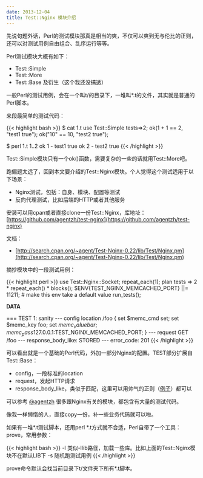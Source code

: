 ```yaml
---
date: 2013-12-04
title: Test::Nginx 模块介绍
---
```


先说句题外话，Perl的测试模块那真是相当的爽，不仅可以爽到无与伦比的正则，还可以对测试用例自由组合、乱序运行等等。

Perl测试模块大概有如下：

* Test::Simple
* Test::More
* Test::Base 及衍生（这个我还没搞透）

一般Perl的测试用例，会在一个叫t/的目录下，一堆叫*.t的文件，其实就是普通的Perl脚本。

来段最简单的测试代码：

{{< highlight bash >}}
$ cat 1.t
use Test::Simple tests=>2;
ok(1 + 1 == 2, "test1 true");
ok("10" == 10, "test2 true");
    
$ perl 1.t
1..2
ok 1 - test1 true
ok 2 - test2 true
{{< /highlight >}}
    
Test::Simple模块只有一个ok()函数，需要复杂的一些的话就用Test::More吧。

跑偏题太远了，回到本文要介绍的Test::Nginx模块。个人觉得这个测试适用于以下场景：

* Nginx测试，包括：自身、模块、配置等测试
* 反向代理测试，比如后端的HTTP或者其他服务

安装可以用cpan或者直接clone一份Test::Nginx，库地址：[https://github.com/agentzh/test-nginx](https://github.com/agentzh/test-nginx)

文档：

* [http://search.cpan.org/~agent/Test-Nginx-0.22/lib/Test/Nginx.pm](http://search.cpan.org/~agent/Test-Nginx-0.22/lib/Test/Nginx.pm)

摘抄模块中的一段测试用例：

{{< highlight perl >}}
use Test::Nginx::Socket;
repeat_each(1);
plan tests => 2 * repeat_each() * blocks();
$ENV{TEST_NGINX_MEMCACHED_PORT} ||= 11211;  # make this env take a default value
run_tests();

__DATA__

=== TEST 1: sanity
--- config
location /foo {
    set $memc_cmd set;
    set $memc_key foo;
    set $memc_value bar;
    memc_pass 127.0.0.1:$TEST_NGINX_MEMCACHED_PORT;
}
--- request
GET /foo
--- response_body_like: STORED
--- error_code: 201
{{< /highlight >}}

可以看出就是一个基础的Perl代码，外加一部分Nginx的配置。TEST部分扩展自Test::Base：

* config，一段标准的location
* request，发起HTTP请求
* response_body_like，类似于匹配，这里可以用帅气的正则（[例子](https://github.com/smallfish/lua-resty-beanstalkd/blob/master/t/basic.t)）都可以

可以参考 [@agentzh](https://github.com/agentzh/) 很多跟Nginx有关的模块，都包含有大量的测试代码。

像我一样懒惰的人，直接copy一份，补一些业务代码就可以啦。

如果有一堆*.t测试脚本，还用perl *.t方式就不合适，Perl自带了一个工具：prove，常用参数：

{{< highlight bash >}}
-l 类似-Ilib路径，加载一些库。比如上面的Test::Nginx模块不在默认LIB下
-s 随机跑测试用例
{{< /highlight >}}

prove命令默认会找当前目录下t/文件夹下所有*.t脚本。




